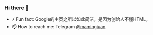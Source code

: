 ### Hi there 👋

- ⚡ Fun fact: Google的主页之所以如此简洁，是因为创始人不懂HTML。
- 📫 How to reach me: Telegram [@mamingjuan](https://t.me/mamingjuan)





<!--
**happy760690/happy760690** is a ✨ _special_ ✨ repository because its `README.md` (this file) appears on your GitHub profile.
[GITHUB_PROFILE]: https://github.com/happy760690
[GITHUB_STATS_SRC]: https://github-readme-stats.vercel.app/api?username=happy760690&show_icons=true
[GITHUB_LANG_SRC]: https://github-readme-stats.vercel.app/api/top-langs/?username=happy760690&layout=compact

[![mamingjuan's GitHub Stats][GITHUB_STATS_SRC]][GITHUB_PROFILE]

[![mamingjuan's Top Langs][GITHUB_LANG_SRC]][GITHUB_PROFILE]
Here are some ideas to get you started:

- 🔭 I’m currently working on ...
- 🌱 I’m currently learning ...
- 👯 I’m looking to collaborate on ...
- 🤔 I’m looking for help with ...
- 💬 Ask me about ...
- 📫 How to reach me: ...
- 😄 Pronouns: ...
- ⚡ Fun fact: ...
-->
